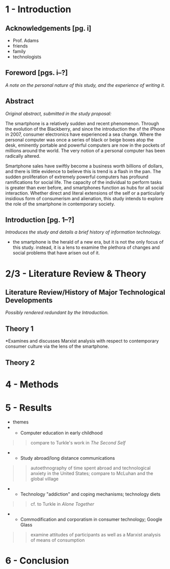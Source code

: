 # 1 - Introduction

## Acknowledgements [pg. i]

- Prof. Adams
- friends
- family
- technologists

## Foreword [pgs. i–?]

*A note on the personal nature of this study, and the experience of writing it.*

## Abstract

*Original abstract, submitted in the study proposal:*

The smartphone is a relatively sudden and recent phenomenon. Through the evolution of the Blackberry, and since the introduction the of the iPhone in 2007, consumer electronics have experienced a sea change. Where the personal computer was once a series of black or beige boxes atop the desk, eminently portable and powerful computers are now in the pockets of millions around the world. The very notion of a personal computer has been radically altered.

Smartphone sales have swiftly become a business worth billions of dollars, and there is little evidence to believe this is trend is a flash in the pan. The sudden proliferation of extremely powerful computers has profound ramifications for social life. The capacity of the individual to perform tasks is greater than ever before, and smartphones function as hubs for all social interaction. Whether direct and literal extensions of the self or a particularly insidious form of consumerism and alienation, this study intends to explore the role of the smartphone in contemporary society.

## Introduction [pg. 1–?]

*Introduces the study and details a brief history of information technology.*

- the smartphone is the herald of a new era, but it is not the only focus of this study. instead, it is a lens to examine the plethora of changes and social problems that have arisen out of it.

# 2/3 - Literature Review & Theory

## Literature Review/History of Major Technological Developments

*Possibly rendered redundant by the Introduction.*

## Theory 1

*Examines and discusses Marxist analysis with respect to contemporary consumer culture via the lens of the smartphone.

## Theory 2

# 4 - Methods

# 5 - Results

- themes
- - Computer education in early childhood
> > compare to Turkle's work in *The Second Self*
- - Study abroad/long distance communications
> > autoethnography of time spent abroad and technological anxiety in the United States; compare to McLuhan and the global village
- - Technology "addiction" and coping mechanisms; technology diets
> > cf. to Turkle in *Alone Together*
- - Commodification and corporatism in consumer technology; Google Glass
> > examine attitudes of participants as well as a Marxist analysis of means of consumption

# 6 - Conclusion